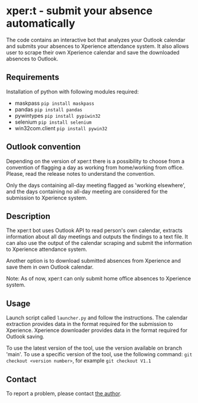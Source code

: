 # xper:t - submit your absence automatically

The code contains an interactive bot that analyzes your Outlook calendar and
submits your absences to Xperience attendance system. It also allows user to
scrape their own Xperience calendar and save the downloaded absences to
Outlook.


## Requirements

Installation of python with following modules required:
- maskpass `pip install maskpass`
- pandas `pip install pandas`
- pywintypes `pip install pypiwin32`
- selenium `pip install selenium`
- win32com.client `pip install pywin32`


## Outlook convention

Depending on the version of xper:t there is a possibility to choose from a
convention of flagging a day as working from home/working from office. Please,
read the release notes to understand the convention.

Only the days containing all-day meeting flagged as 'working elsewhere', and 
the days containing no all-day meeting are considered for the submission to
Xperience system.


## Description

The xper:t bot uses Outlook API to read person's own calendar, extracts
information about all day meetings and outputs the findings to a text file.
It can also use the output of the calendar scraping and submit the information
to Xperience attendance system.  
 
Another option is to download submitted absences from Xperience and save them
in own Outlook calendar.

Note: As of now, xper:t can only submit home office absences to Xperience
system.


## Usage

Launch script called `launcher.py` and follow the instructions. The calendar
extraction provides data in the format required for the submission to
Xperience. Xperience downloader provides data in the format required for 
Outlook saving.

To use the latest version of the tool, use the version available on branch
'main'. To use a specific version of the tool, use the following command:
`git checkout <version number>`, for example `git checkout V1.1`


## Contact

To report a problem, please contact
[the author](mailto:ivan.zustiak@zurich.com).